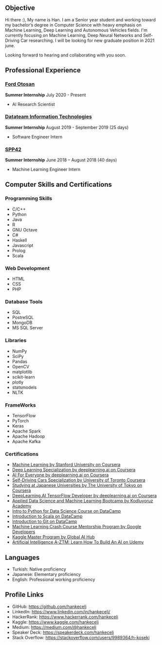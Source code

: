 
## Objective

  Hi there :), My name is Han. I am a Senior year student and working toward my bachelor’s degree in Computer Science with heavy emphasis on Machine Learning, Deep Learning and Autonomous Vehicles fields. I'm currently focusing on Machine Learning, Deep Neural Networks and Self-Driving Car researching. I will be looking for new graduate position in 2021 june.

Looking forward to hearing and collaborating with you soon.

## Professional Experience

### [Ford Otosan](https://www.fordotosan.com.tr/)
  **Summer Internship**      July 2020 - Present
  
  * AI Research Scientist 

### [Datateam Information Technologies](http://www.datateam.com.tr/en/home/)
  **Summer Internship**      August 2019 - September 2019 (25 days)
  
  * Software Engineer Intern

### [SPP42](https://spp42.com/)

  **Summer Internship**      June 2018 – August 2018 (40 days)

  * Machine Learning Engineer Intern
  
## Computer Skills and Certifications

### Programming Skills 
  * C/C++
  * Python
  * Java
  * R
  * GNU Octave  
  * C#
  * Haskell
  * Javascript
  * Prolog
  * Scala
  
### Web Development 
  * HTML
  * CSS
  * PHP
  
### Database Tools 
  * SQL
  * PostreSQL
  * MongoDB
  * MS SQL Server
  
### Libraries 
  * NumPy
  * SciPy
  * Pandas
  * OpenCV
  * matplotlib
  * scikit-learn
  * plotly
  * statsmodels
  * NLTK
  
### FrameWorks 
  * TensorFlow
  * PyTorch
  * Keras
  * Apache Spark
  * Apache Hadoop
  * Apache Kafka
  
  
### Certifications 
  * [Machine Learning by Stanford University on Coursera](https://www.coursera.org/account/accomplishments/verify/HAWD4WP4XTQH)
  * [Deep Learning Specialization by deeplearning.ai on Coursera](https://www.coursera.org/account/accomplishments/specialization/MCVW6N38CV5E)
  * [AI For Everyone by deeplearning.ai on Coursera](https://www.coursera.org/account/accomplishments/records/BM5H6Q2QUFJZ)
  * [Self-Driving Cars Specialization by University of Toronto Coursera](https://www.coursera.org/account/accomplishments/specialization/certificate/FZR9JNGMUJ8F)
  * [Studying at Japanese Universities by The University of Tokyo on Coursera](https://www.coursera.org/account/accomplishments/certificate/QQQC3Z6NA6HS)
  * [DeepLearning.AI TensorFlow Developer by deeplearning.ai on Coursera](https://www.coursera.org/account/accomplishments/specialization/certificate/QTMT62MLY88Z)
  * [Applied Data Science and Machine Learning Bootcamp by Kodluyoruz Academy](https://www.kodluyoruz.org/event/veribilimi-makineogrenmesi-ankara/)
  * [Intro to Python for Data Science Course on DataCamp](https://www.datacamp.com/statement-of-accomplishment/course/398f45feab54b260d3dc2548c8b05b76a1b0ec92)
  * [Introduction to Scala on DataCamp](https://www.datacamp.com/statement-of-accomplishment/course/34c6413533efe44ea41b58eee78f7c700563340d)
  * [Introduction to Git on DataCamp](https://www.datacamp.com/statement-of-accomplishment/course/ad8961931c8a58440e3b4ea30e64fdfcd9c7f475)
  * [Machine Learning Crash Course Mentorship Program by Google Developers](https://verified.cv/en/verify/995498515093)
  * [Kaggle Master Program by Global AI Hub](https://verified.cv/en/verify/520364827720)
  * [Artificial Intelligence A-ZTM: Learn How To Build An AI on Udemy](https://www.udemy.com/certificate/UC-FMRA52F7/)
  
  
## Languages
  * Turkish: Native proficiency
  * Japanese: Elementary proficiency
  * English: Professional working proficiency
  
## Profile Links
  * GitHub: <https://github.com/hankeceli>
  * LinkedIn: <https://www.linkedin.com/in/hankeceli/>
  * HackerRank: <https://www.hackerrank.com/hankeceli>
  * Kaggle: <https://www.kaggle.com/hankeceli>
  * Medium: <https://medium.com/@hankeceli>
  * Speaker Deck: <https://speakerdeck.com/hankeceli>
  * Stack Overflow: <https://stackoverflow.com/users/9989364/h-koseki>
